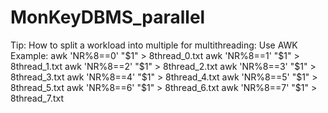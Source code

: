 # MonKeyDBMS_parallel


Tip:
How to split a workload into multiple for multithreading: Use AWK
Example:
awk 'NR%8==0' "$1" > 8thread_0.txt
awk 'NR%8==1' "$1" > 8thread_1.txt
awk 'NR%8==2' "$1" > 8thread_2.txt
awk 'NR%8==3' "$1" > 8thread_3.txt
awk 'NR%8==4' "$1" > 8thread_4.txt
awk 'NR%8==5' "$1" > 8thread_5.txt
awk 'NR%8==6' "$1" > 8thread_6.txt
awk 'NR%8==7' "$1" > 8thread_7.txt

